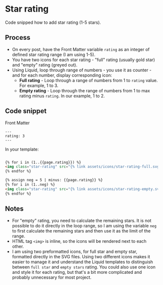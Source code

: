 # Star rating

Code snipped how to add star rating (1-5 stars).

## Process

- On every post, have the Front Matter variable `rating` as an integer of defined star rating range (I am using 1-5).
- You have two icons for each star rating - "full" rating (usually gold star) and "empty" rating (greyed out).
- Using Liquid, loop through range of numbers - you use it as counter - and for each number, display corresponding icon:
  - **Full rating** - Loop through a range of numbers from 1 to `rating` value. For example, 1 to 3.
  - **Empty rating** - Loop through the range of numbers from 1 to max rating minus `rating`. In our example, 1 to 2.

## Code snippet

Front Matter

```Front Matter
---
rating: 3
---
```

In your template:

```HTML

{% for i in (1..{{page.rating}}) %}
<img class="star-rating" src="{% link assets/icons/star-rating-full.svg %}" />
{% endfor %}

{% assign neg = 5 | minus: {{page.rating}} %}
{% for i in (1..neg) %}
<img class="star-rating" src="{% link assets/icons/star-rating-empty.svg %}" />
{% endfor %}
```

## Notes

- For "empty" rating, you need to calculate the remaining stars. It is not possible to do it directly in the loop range, so I am using the variable `neg` to first calculate the remaining stars and then use it as the limit of the range.
- HTML tag `<img>` is inline, so the icons will be rendered next to each other.
- I am using two preformatted icons, for full star and empty star, formatted directly in the SVG files. Using two different icons makes it easier to manage it and understand the Liquid templates to distinguish between `full star` and `empty stars` rating. You could also use one icon and style it for each rating, but that's a bit more complicated and probably unnecessary for most project.
